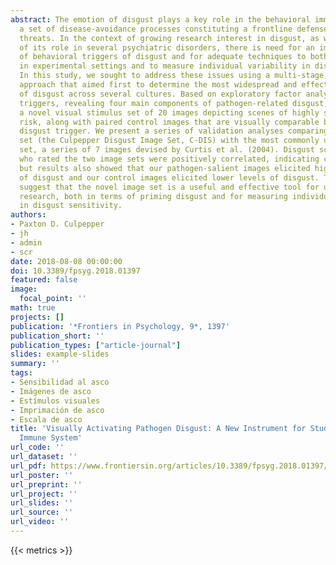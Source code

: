 ```yaml
---
abstract: The emotion of disgust plays a key role in the behavioral immune system,
  a set of disease-avoidance processes constituting a frontline defense against pathogenic
  threats. In the context of growing research interest in disgust, as well as recognition
  of its role in several psychiatric disorders, there is need for an improved understanding
  of behavioral triggers of disgust and for adequate techniques to both induce disgust
  in experimental settings and to measure individual variability in disgust sensitivity.
  In this study, we sought to address these issues using a multi-stage, bottom-up
  approach that aimed first to determine the most widespread and effective elicitors
  of disgust across several cultures. Based on exploratory factor analysis of these
  triggers, revealing four main components of pathogen-related disgust, we then generated
  a novel visual stimulus set of 20 images depicting scenes of highly salient pathogen
  risk, along with paired control images that are visually comparable but lack the
  disgust trigger. We present a series of validation analyses comparing our new stimulus
  set (the Culpepper Disgust Image Set, C-DIS) with the most commonly used pre-existing
  set, a series of 7 images devised by Curtis et al. (2004). Disgust scores from participants
  who rated the two image sets were positively correlated, indicating cross-test concordance,
  but results also showed that our pathogen-salient images elicited higher levels
  of disgust and our control images elicited lower levels of disgust. These findings
  suggest that the novel image set is a useful and effective tool for use in future
  research, both in terms of priming disgust and for measuring individual differences
  in disgust sensitivity.
authors:
- Paxton D. Culpepper
- jh
- admin
- scr
date: 2018-08-08 00:00:00
doi: 10.3389/fpsyg.2018.01397
featured: false
image:
  focal_point: ''
math: true
projects: []
publication: '*Frontiers in Psychology, 9*, 1397'
publication_short: ''
publication_types: ["article-journal"]
slides: example-slides
summary: ''
tags:
- Sensibilidad al asco
- Imágenes de asco
- Estímulos visuales
- Imprimación de asco
- Escala de asco
title: 'Visually Activating Pathogen Disgust: A New Instrument for Studying the Behavioral
  Immune System'
url_code: ''
url_dataset: ''
url_pdf: https://www.frontiersin.org/articles/10.3389/fpsyg.2018.01397/pdf
url_poster: ''
url_preprint: ''
url_project: ''
url_slides: ''
url_source: ''
url_video: ''
---
```

{{< metrics >}}

